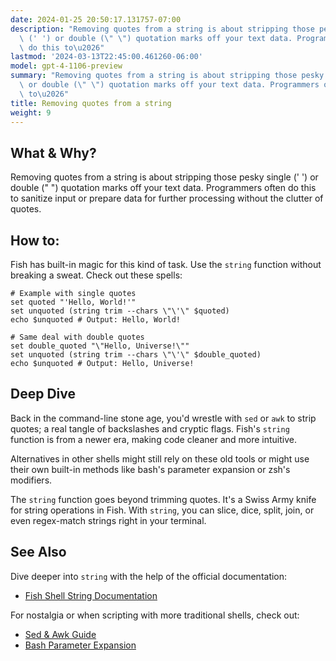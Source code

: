 ```yaml
---
date: 2024-01-25 20:50:17.131757-07:00
description: "Removing quotes from a string is about stripping those pesky single\
  \ (' ') or double (\" \") quotation marks off your text data. Programmers often\
  \ do this to\u2026"
lastmod: '2024-03-13T22:45:00.461260-06:00'
model: gpt-4-1106-preview
summary: "Removing quotes from a string is about stripping those pesky single (' ')\
  \ or double (\" \") quotation marks off your text data. Programmers often do this\
  \ to\u2026"
title: Removing quotes from a string
weight: 9
---
```


## What & Why?

Removing quotes from a string is about stripping those pesky single (' ') or double (" ") quotation marks off your text data. Programmers often do this to sanitize input or prepare data for further processing without the clutter of quotes.

## How to:

Fish has built-in magic for this kind of task. Use the `string` function without breaking a sweat. Check out these spells:

```fish
# Example with single quotes
set quoted "'Hello, World!'"
set unquoted (string trim --chars \"\'\" $quoted)
echo $unquoted # Output: Hello, World!

# Same deal with double quotes
set double_quoted "\"Hello, Universe!\""
set unquoted (string trim --chars \"\'\" $double_quoted)
echo $unquoted # Output: Hello, Universe!
```

## Deep Dive

Back in the command-line stone age, you'd wrestle with `sed` or `awk` to strip quotes; a real tangle of backslashes and cryptic flags. Fish's `string` function is from a newer era, making code cleaner and more intuitive.

Alternatives in other shells might still rely on these old tools or might use their own built-in methods like bash's parameter expansion or zsh's modifiers.

The `string` function goes beyond trimming quotes. It's a Swiss Army knife for string operations in Fish. With `string`, you can slice, dice, split, join, or even regex-match strings right in your terminal.

## See Also

Dive deeper into `string` with the help of the official documentation:
- [Fish Shell String Documentation](https://fishshell.com/docs/current/commands.html#string)

For nostalgia or when scripting with more traditional shells, check out:
- [Sed & Awk Guide](https://www.grymoire.com/Unix/Sed.html)
- [Bash Parameter Expansion](https://www.gnu.org/software/bash/manual/html_node/Shell-Parameter-Expansion.html)
